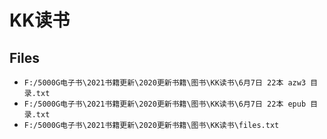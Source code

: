 # KK读书

## Files

- `F:/5000G电子书\2021书籍更新\2020更新书籍\图书\KK读书\6月7日 22本 azw3 目录.txt`
- `F:/5000G电子书\2021书籍更新\2020更新书籍\图书\KK读书\6月7日 22本 epub 目录.txt`
- `F:/5000G电子书\2021书籍更新\2020更新书籍\图书\KK读书\files.txt`

